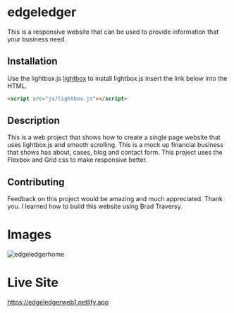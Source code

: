# edgeledger
This is a responsive website that can be used to provide information that your business need.
## Installation

Use the lightbox.js [lightbox](https://victordiego.com/lightbox/) to install lightbox.js insert the link below into the HTML. 

```html
<script src="js/lightbox.js"></script>
```

## Description
This is a web project that shows how to create a single page website that uses lightbox.js and smooth scrolling. This is a mock up financial business that shows has about, cases, blog and contact form. This project uses the Flexbox and Grid css to make responsive better. 

## Contributing
Feedback on this project would be amazing and much appreciated. Thank you.
I learned how to build this website using Brad Traversy. 

# Images
![edgeledgerhome](https://user-images.githubusercontent.com/32546679/188543508-e71a5320-5d3f-496c-a8ac-7df5f5976a5c.png)

# Live Site 
https://edgeledgerweb1.netlify.app
